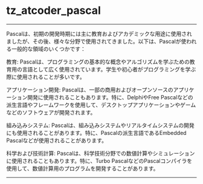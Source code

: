 # tz_atcoder_pascal


---

Pascalは、初期の開発時期には主に教育およびアカデミックな用途に使用されましたが、その後、様々な分野で使用されてきました。以下は、Pascalが使われる一般的な領域のいくつかです：

教育: Pascalは、プログラミングの基本的な概念やアルゴリズムを学ぶための教育用の言語として広く使用されています。学生や初心者がプログラミングを学ぶ際に使用されることが多いです。

アプリケーション開発: Pascalは、一部の商用およびオープンソースのアプリケーション開発に使用されることもあります。特に、DelphiやFree Pascalなどの派生言語やフレームワークを使用して、デスクトップアプリケーションやゲームなどのソフトウェアが開発されます。

組み込みシステム: Pascalは、組み込みシステムやリアルタイムシステムの開発にも使用されることがあります。特に、Pascalの派生言語であるEmbedded Pascalなどが使用されることがあります。

科学および技術計算: Pascalは、科学技術分野での数値計算やシミュレーションに使用されることもあります。特に、Turbo PascalなどのPascalコンパイラを使用して、数値計算用のプログラムを開発することがあります。

---
